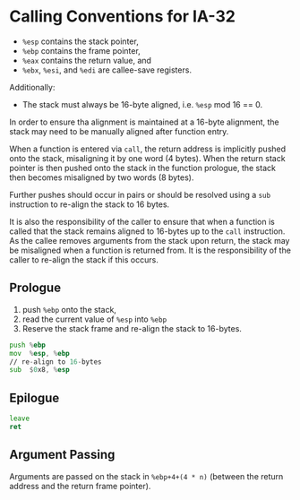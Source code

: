 <!--
     Copyright 2019, Data61, CSIRO (ABN 41 687 119 230)

     SPDX-License-Identifier: CC-BY-SA-4.0
-->

# Calling Conventions for IA-32

* `%esp` contains the stack pointer,
* `%ebp` contains the frame pointer,
* `%eax` contains the return value, and
* `%ebx`, `%esi`, and `%edi` are callee-save registers.

Additionally:

* The stack must always be 16-byte aligned, i.e. `%esp` mod 16 == 0.

In order to ensure tha alignment is maintained at a 16-byte alignment,
the stack may need to be manually aligned after function entry.

When a function is entered via `call`, the return address is implicitly
pushed onto the stack, misaligning it by one word (4 bytes). When the
return stack pointer is then pushed onto the stack in the function
prologue, the stack then becomes misaligned by two words (8 bytes).

Further pushes should occur in pairs or should be resolved using a
`sub` instruction to re-align the stack to 16 bytes.

It is also the responsibility of the caller to ensure that when a
function is called that the stack remains aligned to 16-bytes up to the
`call` instruction. As the callee removes arguments from the stack upon
return, the stack may be misaligned when a function is returned from. It
is the responsibility of the caller to re-align the stack if this
occurs.

## Prologue

1. push `%ebp` onto the stack,
2. read the current value of `%esp` into `%ebp`
3. Reserve the stack frame and re-align the stack to 16-bytes.

```asm
push %ebp
mov  %esp, %ebp
// re-align to 16-bytes
sub  $0x8, %esp
```

## Epilogue

```asm
leave
ret
```

## Argument Passing

Arguments are passed on the stack in `%ebp+4+(4 * n)` (between the
return address and the return frame pointer).
